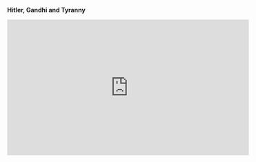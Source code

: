 

**Hitler, Gandhi and Tyranny**
<iframe width="560" height="315" src="https://www.youtube.com/embed/IC8QnzXhSCU" frameborder="0" allow="accelerometer; autoplay; encrypted-media; gyroscope; picture-in-picture" allowfullscreen></iframe>
